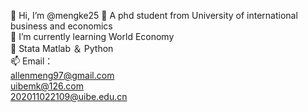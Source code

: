 👋 Hi, I’m @mengke25
👀 A phd student from University of international business and economics  
🌱 I’m currently learning World Economy  
💞️ Stata Matlab ＆ Python  
📫 Email：  
    allenmeng97@gmail.com   
    uibemk@126.com      
    202011022109@uibe.edu.cn  

<!---
mengke25/mengke25 is a ✨ special ✨ repository because its `README.md` (this file) appears on your GitHub profile.  
You can click the Preview link to take a look at your changes.  
--->
